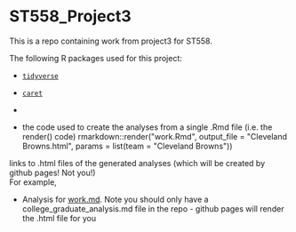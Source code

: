 # ST558_Project3

This is a repo containing work from project3 for ST558.

The following R packages used for this project:
+ [`tidyverse`](https://www.tidyverse.org/)  
+ [`caret`](https://cran.r-project.org/web/packages/caret/)
+ 

+ the code used to create the analyses from a single .Rmd file (i.e. the render() code)
rmarkdown::render("work.Rmd", output_file = "Cleveland Browns.html",
                  params = list(team = "Cleveland Browns"))

links to .html files of the generated analyses (which will be created by github pages! Not you!)  
For example,
+ Analysis for [work.md](work.html). 
Note you should only have a college_graduate_analysis.md file in the repo - github pages will render the .html file for you
